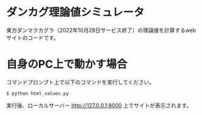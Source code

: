 # ダンカグ理論値シミュレータ
東方ダンマクカグラ（2022年10月28日サービス終了）の理論値を計算するwebサイトのコードです。

# 自身のPC上で動かす場合
コマンドプロンプト上で以下のコマンドを実行してください。
```
$ python html_values.py
```
実行後、ローカルサーバー http://127.0.0.1:8000 上でサイトが表示されます。
